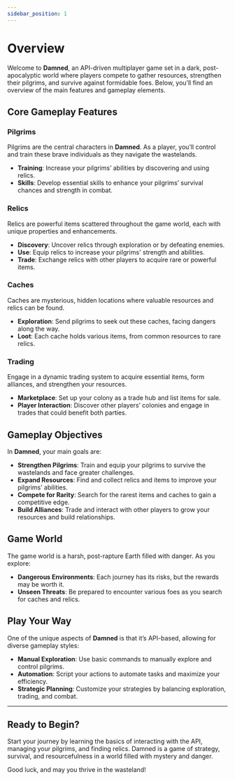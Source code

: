```yaml
---
sidebar_position: 1
---
```


# Overview

Welcome to **Damned**, an API-driven multiplayer game set in a dark, post-apocalyptic world where players compete to gather resources, strengthen their pilgrims, and survive against formidable foes. Below, you’ll find an overview of the main features and gameplay elements.

## Core Gameplay Features

### Pilgrims

Pilgrims are the central characters in **Damned**. As a player, you’ll control and train these brave individuals as they navigate the wastelands.

- **Training**: Increase your pilgrims’ abilities by discovering and using relics.
- **Skills**: Develop essential skills to enhance your pilgrims’ survival chances and strength in combat.

### Relics

Relics are powerful items scattered throughout the game world, each with unique properties and enhancements.

- **Discovery**: Uncover relics through exploration or by defeating enemies.
- **Use**: Equip relics to increase your pilgrims' strength and abilities.
- **Trade**: Exchange relics with other players to acquire rare or powerful items.

### Caches

Caches are mysterious, hidden locations where valuable resources and relics can be found.

- **Exploration**: Send pilgrims to seek out these caches, facing dangers along the way.
- **Loot**: Each cache holds various items, from common resources to rare relics.

### Trading

Engage in a dynamic trading system to acquire essential items, form alliances, and strengthen your resources.

- **Marketplace**: Set up your colony as a trade hub and list items for sale.
- **Player Interaction**: Discover other players’ colonies and engage in trades that could benefit both parties.

## Gameplay Objectives

In **Damned**, your main goals are:

- **Strengthen Pilgrims**: Train and equip your pilgrims to survive the wastelands and face greater challenges.
- **Expand Resources**: Find and collect relics and items to improve your pilgrims’ abilities.
- **Compete for Rarity**: Search for the rarest items and caches to gain a competitive edge.
- **Build Alliances**: Trade and interact with other players to grow your resources and build relationships.

## Game World

The game world is a harsh, post-rapture Earth filled with danger. As you explore:

- **Dangerous Environments**: Each journey has its risks, but the rewards may be worth it.
- **Unseen Threats**: Be prepared to encounter various foes as you search for caches and relics.

## Play Your Way

One of the unique aspects of **Damned** is that it’s API-based, allowing for diverse gameplay styles:

- **Manual Exploration**: Use basic commands to manually explore and control pilgrims.
- **Automation**: Script your actions to automate tasks and maximize your efficiency.
- **Strategic Planning**: Customize your strategies by balancing exploration, trading, and combat.

---

## Ready to Begin?

Start your journey by learning the basics of interacting with the API, managing your pilgrims, and finding relics. Damned is a game of strategy, survival, and resourcefulness in a world filled with mystery and danger.

Good luck, and may you thrive in the wasteland!
